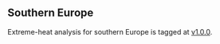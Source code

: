 ## Southern Europe

Extreme-heat analysis for southern Europe is tagged at [v1.0.0](https://github.com/carbonplan/extreme-heat-extension/releases/tag/v1.0.0).
